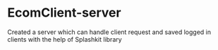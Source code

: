 # EcomClient-server
Created a server which can handle client request and saved logged in clients with the help of Splashkit library
